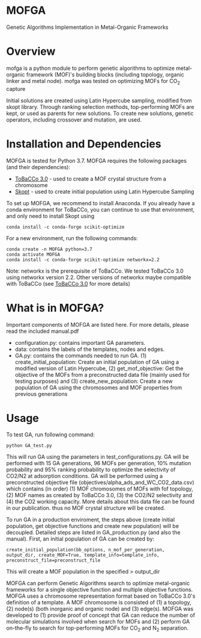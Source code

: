 # MOFGA

Genetic Algorithms Implementation in Metal-Organic Frameworks

# Overview
mofga is a python module to perform genetic algorithms to optimize metal-organic framework (MOF)'s building blocks (including topology, organic linker and metal node). mofga was tested on optimizing MOFs for CO$_2$ capture

Initial solutions are created using Latin Hypercube sampling, modified from skopt library. Through ranking selection methods, top-performing MOFs are kept, or used as parents for new solutions. To create new solutions, genetic operators, including crossover and mutation, are used. 

# Installation and Dependencies

MOFGA is tested for Python 3.7. MOFGA requires the following packages (and their dependencies):
- [ToBaCCo 3.0](https://github.com/tobacco-mofs/tobacco_3.0) - used to create a MOF crystal structure from a chromosome
- [Skopt](https://scikit-optimize.github.io/stable/install.html) - used to create initial population using Latin Hypercube Sampling

To set up MOFGA, we recommend to install Anaconda. If you already have a conda environment for ToBaCCo, you can continue to use that environment, and only need to install Skopt using
```
conda install -c conda-forge scikit-optimize
```

For a new environment, run the following commands:
```
conda create -n MOFGA python=3.7
conda activate MOFGA
conda install -c conda-forge scikit-optimize networkx=2.2
```
Note: networkx is the prerequisite of ToBaCCo. We tested ToBaCCo 3.0 using networkx version 2.2. Other versions of networkx maybe compatible with ToBaCCo (see [ToBaCCo 3.0](https://github.com/tobacco-mofs/tobacco_3.0) for more details)

# What is in MOFGA?
Important components of MOFGA are listed here. For more details, please read the included manual.pdf
- configuration.py: contains important GA parameters.
- data: contains the labels of the templates, nodes and edges.
- GA.py: contains the commands needed to run GA. (1) create_initial_population: Create an initial population of GA using a modified version of Latin Hypercube, (2) get_mof_objective: Get the objective of the MOFs from a preconstructed data file (mainly used for testing purposes) and (3) create_new_population: Create a new population of GA using the chromosomes and MOF properties from previous generations

# Usage
To test GA, run following command:
```
python GA_test.py
```
This will run GA using the parameters in test_configurations.py. GA will be performed with 15 GA generations, 96 MOFs per generation, 10% mutation probability and 95% ranking probability to optimize the selectivity of CO2/N2 at adsorption conditions. GA will be performed using a preconstructed objective file (objectives/alpha_ads_and_WC_CO2_data.csv) which contains (in order) (1) MOF chromosomes of MOFs with fof topology, (2) MOF names as created by ToBaCCo 3.0, (3) the CO2/N2 selectivity and (4) the CO2 working capacity. More details about this data file can be found in our publication. thus no MOF crystal structure will be created.

To run GA in a production enviroment, the steps above (create initial population, get objective functions and create new population) will be decoupled. Detailed steps are listed in GA_production.py (and also the manual). First, an initial population of GA can be created by:

```
create_initial_population(bb_options, n_mof_per_generation, output_dir, create_MOF=True, template_info=template_info, preconstruct_file=preconstruct_file
```
This will create a MOF population in the specified > output_dir


MOFGA can perform Genetic Algorithms search to optimize metal-organic frameworks for a single objective function and multiple objective functions. MOFGA uses a chromosome representation format based on ToBaCCo 3.0's definition of a template. A MOF chromosome is consisted of (1) a topology, (2) node(s) (both inorganic and organic node) and (3) edge(s). MOFGA was developed to (1) provide proof of concept that GA can reduce the number of molecular simulations involved when search for MOFs and (2) perform GA on-the-fly to search for top-performing MOFs for CO$_2$ and N$_2$ separation.

